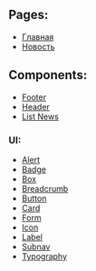 ## Pages:

- [Главная][home]
- [Новость][news]

## Components:

- [Footer][footer]
- [Header][header]
- [List News][list-news]

### UI:

- [Alert][alert]
- [Badge][badge]
- [Box][box]
- [Breadcrumb][breadcrumb]
- [Button][button]
- [Card][card]
- [Form][form]
- [Icon][icon]
- [Label][label]
- [Subnav][subnav]
- [Typography][typography]

[home]: /src/page/home.html
[news]: /src/page/news.html
[header]: /src/components/header/header.html
[footer]: /src/components/footer/footer.html
[list-news]: /src/components/list-news/list-news.html
[button]: /src/components/ui/button/button.html
[form]: /src/components/ui/form/form.html
[alert]: /src/components/ui/alert/alert.html
[typography]: /src/components/ui/typography/typography.html
[breadcrumb]: /src/components/ui/breadcrumb/breadcrumb.html
[label]: /src/components/ui/label/label.html
[card]: /src/components/ui/card/card.html
[badge]: /src/components/ui/badge/badge.html
[subnav]: /src/components/ui/subnav/subnav.html
[icon]: /src/components/ui/icon/icon.html
[box]: /src/components/ui/box/box.html

<!-- Fabrikant UI Kit build on [UIkit][uikit]. -->

[uikit]: https://getuikit.com/
